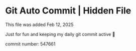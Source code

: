 # Git Auto Commit | Hidden File

This file was added Feb 12, 2025

Just for fun and keeping my daily git commit active 🤪

commit number: 547661
